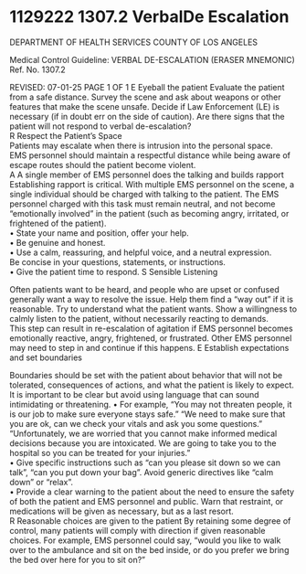 # 1129222 1307.2 VerbalDe Escalation

DEPARTMENT OF HEALTH SERVICES 
COUNTY OF LOS ANGELES 
 
Medical Control Guideline: VERBAL DE-ESCALATION (ERASER MNEMONIC) Ref. No. 1307.2 
 
 
REVISED: 07-01-25 PAGE 1 OF 1 
E Eyeball the 
patient 
Evaluate the patient from a safe distance.  Survey the scene and ask about 
weapons or other features that make the scene unsafe.  Decide if Law 
Enforcement (LE) is necessary (if in doubt err on the side of caution).  Are 
there signs that the patient will not respond to verbal de-escalation?  
R Respect the 
Patient’s Space   
Patients may escalate when there is intrusion into the personal space.  
EMS personnel should maintain a respectful distance while being aware of 
escape routes should the patient become violent.  
A A single member 
of EMS personnel 
does the talking 
and builds 
rapport 
Establishing rapport is critical.  With multiple EMS personnel on the scene, 
a single individual should be charged with talking to the patient.  The EMS 
personnel charged with this task must remain neutral, and not become 
“emotionally involved” in the patient (such as becoming angry, irritated, or 
frightened of the patient).   
• State your name and position, offer your help.   
• Be genuine and honest.   
• Use a calm, reassuring, and helpful voice, and a neutral expression.  
Be concise in your questions, statements, or instructions.  
• Give the patient time to respond. 
S Sensible 
Listening 
 
Often patients want to be heard, and people who are upset or confused 
generally want a way to resolve the issue. Help them find a “way out” if it is 
reasonable.  Try to understand what the patient wants.  Show a willingness 
to calmly listen to the patient, without necessarily reacting to demands.   
This step can result in re-escalation of agitation if  EMS personnel becomes 
emotionally reactive, angry, frightened, or frustrated.  Other EMS personnel 
may need to step in and continue if this happens. 
E Establish 
expectations and 
set boundaries 
 
Boundaries should be set with the patient about behavior that will not be 
tolerated, consequences of actions, and what the patient is likely to expect.  
It is important to be clear but avoid using language that can sound 
intimidating or threatening. 
• For example, “You may not threaten people, it is our job to make 
sure everyone stays safe.”  “We need to make sure that you are ok, 
can we check your vitals and ask you some questions.”  
“Unfortunately, we are worried that you cannot make informed 
medical decisions because you are intoxicated.  We are going to 
take you to the hospital so you can be treated for your injuries.”   
• Give specific instructions such as “can you please sit down so we 
can talk”, “can you put down your bag”.   Avoid generic directives 
like “calm down” or “relax”.   
• Provide a clear warning to the patient about the need to ensure the 
safety of both the patient and EMS personnel and public.  Warn that 
restraint, or medications will be given as necessary, but as a last 
resort.   
R Reasonable 
choices are given 
to the patient 
By retaining some degree of control, many patients will comply with 
direction if given reasonable choices.  For example, EMS personnel could 
say, “would you like to walk over to the ambulance and sit on the bed 
inside, or do you prefer we bring the bed over here for you to sit on?”
